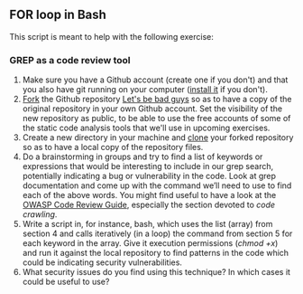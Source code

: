 ## FOR loop in Bash

This script is meant to help with the following exercise:

### GREP as a code review tool

1. Make sure you have a Github account (create one if you don't) and that you also have git running on your computer ([install it](https://git-scm.com/book/en/v2/Getting-Started-Installing-Git) if you don't). 
2. [Fork](https://docs.github.com/en/get-started/quickstart/fork-a-repo) the Github repository [Let's be bad guys](https://github.com/mpirnat/lets-be-bad-guys) so as to have a copy of the original repository in your own Github account. Set the visibility of the new repository as public, to be able to use the free accounts of some of the static code analysis tools that we'll use in upcoming exercises.
3. Create a new directory in your machine and [clone](https://docs.github.com/en/repositories/creating-and-managing-repositories/cloning-a-repository) your forked repository so as to have a local copy of the repository files.
4. Do a brainstorming in groups and try to find a list of keywords or expressions that would be interesting to include in our grep search, potentially indicating a bug or vulnerability in the code.
Look at grep documentation and come up with the command we’ll need to use to find each of the above words. You might find useful to have a look at the [OWASP Code Review Guide](https://owasp.org/www-project-code-review-guide/), especially the section devoted to *code crawling*.
5. Write a script in, for instance, bash, which uses the list (array) from section 4 and calls iteratively (in a loop) the command from section 5 for each keyword in the array. Give it execution permissions (*chmod +x*) and run it against the local repository to find patterns in the code which could be indicating security vulnerabilities.
6. What security issues do you find using this technique? In which cases it could be useful to use?

